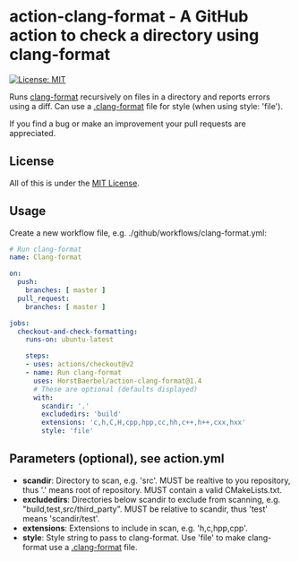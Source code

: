 # action-clang-format - A GitHub action to check a directory using clang-format

[![License: MIT](https://img.shields.io/badge/License-MIT-yellow.svg)](https://opensource.org/licenses/MIT)

Runs [clang-format](https://clang.llvm.org/docs/ClangFormat.html) recursively on files in a directory and reports errors using a diff. Can use a [.clang-format](https://clang.llvm.org/docs/ClangFormatStyleOptions.html) file for style (when using style: 'file').

If you find a bug or make an improvement your pull requests are appreciated.

## License

All of this is under the [MIT License](LICENSE).

## Usage

Create a new workflow file, e.g. ./github/workflows/clang-format.yml:

```yaml
# Run clang-format
name: Clang-format

on:
  push:
    branches: [ master ]
  pull_request:
    branches: [ master ]

jobs:
  checkout-and-check-formatting:
    runs-on: ubuntu-latest

    steps:
    - uses: actions/checkout@v2
    - name: Run clang-format
      uses: HorstBaerbel/action-clang-format@1.4
      # These are optional (defaults displayed)
      with:
        scandir: '.'
        excludedirs: 'build'
        extensions: 'c,h,C,H,cpp,hpp,cc,hh,c++,h++,cxx,hxx'
        style: 'file'
```

## Parameters (optional), see action.yml

* **scandir**: Directory to scan, e.g. 'src'. MUST be realtive to you repository, thus '.' means root of repository. MUST contain a valid CMakeLists.txt.
* **excludedirs**: Directories below scandir to exclude from scanning, e.g. "build,test,src/third_party". MUST be relative to scandir, thus 'test' means 'scandir/test'.
* **extensions**: Extensions to include in scan, e.g. 'h,c,hpp,cpp'.
* **style**: Style string to pass to clang-format. Use 'file' to make clang-format use a [.clang-format](https://clang.llvm.org/docs/ClangFormatStyleOptions.html) file.
